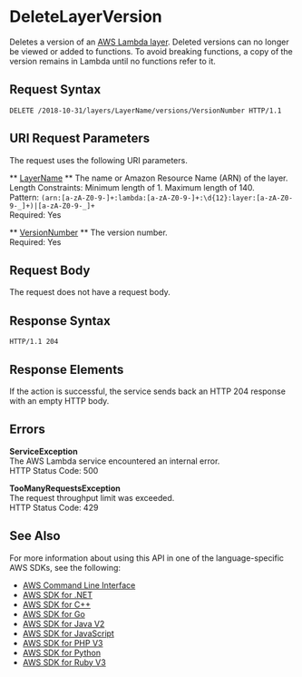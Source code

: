 # DeleteLayerVersion<a name="API_DeleteLayerVersion"></a>

Deletes a version of an [ AWS Lambda layer](https://docs.aws.amazon.com/lambda/latest/dg/configuration-layers.html)\. Deleted versions can no longer be viewed or added to functions\. To avoid breaking functions, a copy of the version remains in Lambda until no functions refer to it\.

## Request Syntax<a name="API_DeleteLayerVersion_RequestSyntax"></a>

```
DELETE /2018-10-31/layers/LayerName/versions/VersionNumber HTTP/1.1
```

## URI Request Parameters<a name="API_DeleteLayerVersion_RequestParameters"></a>

The request uses the following URI parameters\.

 ** [LayerName](#API_DeleteLayerVersion_RequestSyntax) **   <a name="SSS-DeleteLayerVersion-request-LayerName"></a>
The name or Amazon Resource Name \(ARN\) of the layer\.  
Length Constraints: Minimum length of 1\. Maximum length of 140\.  
Pattern: `(arn:[a-zA-Z0-9-]+:lambda:[a-zA-Z0-9-]+:\d{12}:layer:[a-zA-Z0-9-_]+)|[a-zA-Z0-9-_]+`   
Required: Yes

 ** [VersionNumber](#API_DeleteLayerVersion_RequestSyntax) **   <a name="SSS-DeleteLayerVersion-request-VersionNumber"></a>
The version number\.  
Required: Yes

## Request Body<a name="API_DeleteLayerVersion_RequestBody"></a>

The request does not have a request body\.

## Response Syntax<a name="API_DeleteLayerVersion_ResponseSyntax"></a>

```
HTTP/1.1 204
```

## Response Elements<a name="API_DeleteLayerVersion_ResponseElements"></a>

If the action is successful, the service sends back an HTTP 204 response with an empty HTTP body\.

## Errors<a name="API_DeleteLayerVersion_Errors"></a>

 **ServiceException**   
The AWS Lambda service encountered an internal error\.  
HTTP Status Code: 500

 **TooManyRequestsException**   
The request throughput limit was exceeded\.  
HTTP Status Code: 429

## See Also<a name="API_DeleteLayerVersion_SeeAlso"></a>

For more information about using this API in one of the language\-specific AWS SDKs, see the following:
+  [ AWS Command Line Interface](https://docs.aws.amazon.com/goto/aws-cli/lambda-2015-03-31/DeleteLayerVersion) 
+  [ AWS SDK for \.NET](https://docs.aws.amazon.com/goto/DotNetSDKV3/lambda-2015-03-31/DeleteLayerVersion) 
+  [ AWS SDK for C\+\+](https://docs.aws.amazon.com/goto/SdkForCpp/lambda-2015-03-31/DeleteLayerVersion) 
+  [ AWS SDK for Go](https://docs.aws.amazon.com/goto/SdkForGoV1/lambda-2015-03-31/DeleteLayerVersion) 
+  [ AWS SDK for Java V2](https://docs.aws.amazon.com/goto/SdkForJavaV2/lambda-2015-03-31/DeleteLayerVersion) 
+  [ AWS SDK for JavaScript](https://docs.aws.amazon.com/goto/AWSJavaScriptSDK/lambda-2015-03-31/DeleteLayerVersion) 
+  [ AWS SDK for PHP V3](https://docs.aws.amazon.com/goto/SdkForPHPV3/lambda-2015-03-31/DeleteLayerVersion) 
+  [ AWS SDK for Python](https://docs.aws.amazon.com/goto/boto3/lambda-2015-03-31/DeleteLayerVersion) 
+  [ AWS SDK for Ruby V3](https://docs.aws.amazon.com/goto/SdkForRubyV3/lambda-2015-03-31/DeleteLayerVersion) 